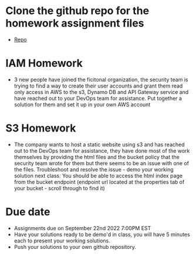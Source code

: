 # Clone the github repo for the homework assignment files
- [Repo](https://github.com/Orchsky/orchsky-week1/tree/main)

# IAM Homework
- 3 new people have joined the ficitonal organization, the security team is trying to find a way to create their user accounts and grant them read only access in AWS to the s3, Dynamo DB and API Gateway service and have reached out to your DevOps team for assistance. Put together a solution for them and set it up in your own AWS account

# S3 Homework
- The company wants to host a static website using s3 and has reached out to the DevOps team for assistance, they have done most of the work themselves by providing the html files and the bucket policy that the security team wrote for them but there seems to be an issue with one of the files. Troubleshoot and resolve the issue - demo your working solution next class. You should be able to access the html index page from the bucket endpoint (endpoint url located at the properties tab of your bucket - scroll through to find it)

# Due date
- Assignments due on September 22nd 2022 7:00PM EST
- Have your solutions ready to be demo'd in class, you will have 5 minutes each to present your working solutions.
- Push your solutions to your own github repository.